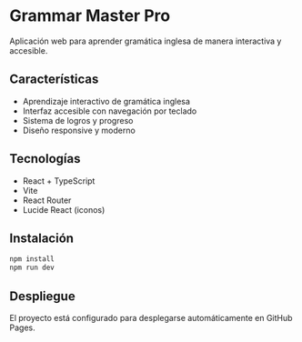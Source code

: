 # Grammar Master Pro

Aplicación web para aprender gramática inglesa de manera interactiva y accesible.

## Características

- Aprendizaje interactivo de gramática inglesa
- Interfaz accesible con navegación por teclado
- Sistema de logros y progreso
- Diseño responsive y moderno

## Tecnologías

- React + TypeScript
- Vite
- React Router
- Lucide React (iconos)

## Instalación

```bash
npm install
npm run dev
```

## Despliegue

El proyecto está configurado para desplegarse automáticamente en GitHub Pages.

<!-- Última actualización: $(date) --> 